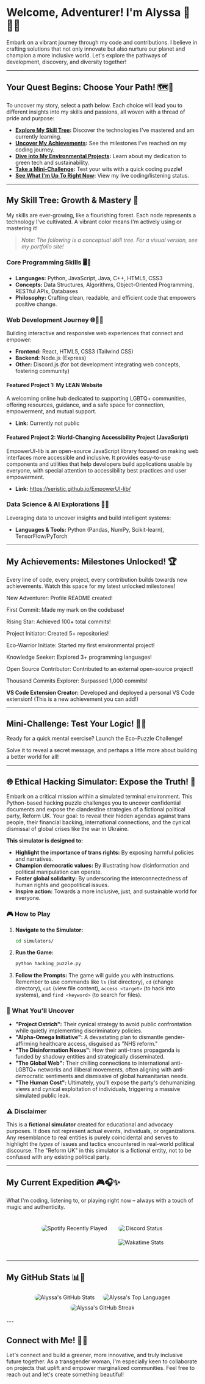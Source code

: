 # Welcome, Adventurer! I'm Alyssa 🌱🏳️‍⚧️

Embark on a vibrant journey through my code and contributions. I believe in crafting solutions that not only innovate but also nurture our planet and champion a more inclusive world. Let's explore the pathways of development, discovery, and diversity together!

---

## Your Quest Begins: Choose Your Path! 🗺️🌈

To uncover my story, select a path below. Each choice will lead you to different insights into my skills and passions, all woven with a thread of pride and purpose:

- **[Explore My Skill Tree](#my-skill-tree-growth--mastery-):** Discover the technologies I've mastered and am currently learning.
- **[Uncover My Achievements](#my-achievements-milestones-unlocked-):** See the milestones I've reached on my coding journey.
- **[Dive into My Environmental Projects](#environmental-projects-cultivating-change-):** Learn about my dedication to green tech and sustainability.
- **[Take a Mini-Challenge](#mini-challenge-test-your-logic-):** Test your wits with a quick coding puzzle!
- **[See What I'm Up To Right Now](#my-current-expedition-):** View my live coding/listening status.

---

## My Skill Tree: Growth & Mastery 🌳

My skills are ever-growing, like a flourishing forest. Each node represents a technology I've cultivated. A vibrant color means I'm actively using or mastering it!

> _Note: The following is a conceptual skill tree. For a visual version, see my portfolio site!_

### Core Programming Skills 🖥️💖

- **Languages:** Python, JavaScript, Java, C++, HTML5, CSS3
- **Concepts:** Data Structures, Algorithms, Object-Oriented Programming, RESTful APIs, Databases
- **Philosophy:** Crafting clean, readable, and efficient code that empowers positive change.

### Web Development Journey 🌐🏳️‍🌈

Building interactive and responsive web experiences that connect and empower:

- **Frontend:** React, HTML5, CSS3 (Tailwind CSS)
- **Backend:** Node.js (Express)
- **Other:** Discord.js (for bot development integrating web concepts, fostering community)

#### Featured Project 1: My LEAN Website

A welcoming online hub dedicated to supporting LGBTQ+ communities, offering resources, guidance, and a safe space for connection, empowerment, and mutual support.

- **Link:** Currently not public

#### Featured Project 2: World-Changing Accessibility Project (JavaScript)

EmpowerUI-lib is an open-source JavaScript library focused on making web interfaces more accessible and inclusive. It provides easy-to-use components and utilities that help developers build applications usable by everyone, with special attention to accessibility best practices and user empowerment.

- **Link:** https://seristic.github.io/EmpowerUI-lib/

### Data Science & AI Explorations 🧠💡

Leveraging data to uncover insights and build intelligent systems:

- **Languages & Tools:** Python (Pandas, NumPy, Scikit-learn), TensorFlow/PyTorch

---

## My Achievements: Milestones Unlocked! 🏆

Every line of code, every project, every contribution builds towards new achievements. Watch this space for my latest unlocked milestones!

New Adventurer: Profile README created!

First Commit: Made my mark on the codebase!

Rising Star: Achieved 100+ total commits!

Project Initiator: Created 5+ repositories!

Eco-Warrior Initiate: Started my first environmental project!

Knowledge Seeker: Explored 3+ programming languages!

Open Source Contributor: Contributed to an external open-source project!

Thousand Commits Explorer: Surpassed 1,000 commits!

**VS Code Extension Creator:** Developed and deployed a personal VS Code extension! (This is a new achievement you can add!)

---

## Mini-Challenge: Test Your Logic! 🧠🧩

Ready for a quick mental exercise? Launch the Eco-Puzzle Challenge!

Solve it to reveal a secret message, and perhaps a little more about building a better world for all!

---

## 🌐 Ethical Hacking Simulator: Expose the Truth! 🚨

Embark on a critical mission within a simulated terminal environment. This Python-based hacking puzzle challenges you to uncover confidential documents and expose the clandestine strategies of a fictional political party, Reform UK. Your goal: to reveal their hidden agendas against trans people, their financial backing, international connections, and the cynical dismissal of global crises like the war in Ukraine.

**This simulator is designed to:**

- **Highlight the importance of trans rights:** By exposing harmful policies and narratives.
- **Champion democratic values:** By illustrating how disinformation and political manipulation can operate.
- **Foster global solidarity:** By underscoring the interconnectedness of human rights and geopolitical issues.
- **Inspire action:** Towards a more inclusive, just, and sustainable world for everyone.

### 🎮 How to Play

1.  **Navigate to the Simulator:**

    ```bash
    cd simulators/
    ```

2.  **Run the Game:**

    ```bash
    python hacking_puzzle.py
    ```

3.  **Follow the Prompts:** The game will guide you with instructions. Remember to use commands like `ls` (list directory), `cd` (change directory), `cat` (view file content), `access <target>` (to hack into systems), and `find <keyword>` (to search for files).

### 📖 What You'll Uncover

- **"Project Ostrich":** Their cynical strategy to avoid public confrontation while quietly implementing discriminatory policies.
- **"Alpha-Omega Initiative":** A devastating plan to dismantle gender-affirming healthcare access, disguised as "NHS reform."
- **"The Disinformation Nexus":** How their anti-trans propaganda is funded by shadowy entities and strategically disseminated.
- **"The Global Web":** Their chilling connections to international anti-LGBTQ+ networks and illiberal movements, often aligning with anti-democratic sentiments and dismissive of global humanitarian needs.
- **"The Human Cost":** Ultimately, you'll expose the party's dehumanizing views and cynical exploitation of individuals, triggering a massive simulated public leak.

### ⚠️ Disclaimer

This is a **fictional simulator** created for educational and advocacy purposes. It does not represent actual events, individuals, or organizations. Any resemblance to real entities is purely coincidental and serves to highlight the _types_ of issues and tactics encountered in real-world political discourse. The "Reform UK" in this simulator is a fictional entity, not to be confused with any existing political party.

---

## My Current Expedition 🎮🎧✨

What I'm coding, listening to, or playing right now – always with a touch of magic and authenticity.

<div align="center">
  <div style="display: flex; flex-direction: row; align-items: flex-start; gap: 20px; padding: 20px; flex-wrap: wrap; justify-content: center;">
    <img src="https://spotify-recently-played-readme.vercel.app/api?user=cp0izq575xpa95eni3wahr496" alt="Spotify Recently Played" style="border-radius: 8px; margin: 5px;" />
    <div style="display: flex; flex-direction: column; gap: 10px;">
      <img src="https://lanyard.cnrad.dev/api/133251002047528960?borderRadius=30px&showDisplayName=true&bg=212121&idleMessage=I%20am%20not%20currently%20doing%20anything.&theme=dark" alt="Discord Status" style="border-radius: 8px; margin: 5px;" />
      <img src="https://wakatime.com/badge/user/e5908274-55eb-45c5-93e4-f3277c04d440/project/e4fce1e1-e920-40db-9f79-b7e0e5140163.svg" alt="Wakatime Stats" style="margin: 5px;" />
    </div>
  </div>
</div>

---

## My GitHub Stats 📊💖

<p align="center">
  <img src="https://github-readme-stats.vercel.app/api?username=Seristic&show_icons=true&theme=radical&hide_rank=true" alt="Alyssa's GitHub Stats" style="border-radius: 10px; margin: 5px;" />
  <img src="https://github-readme-stats.vercel.app/api/top-langs/?username=Seristic&layout=compact&theme=radical" alt="Alyssa's Top Languages" style="border-radius: 10px; margin: 5px;" />
  <img src="https://github-readme-streak-stats.herokuapp.com/?user=Seristic&theme=radical&hide_border=true" alt="Alyssa's GitHub Streak" style="border-radius: 10px; margin: 5px;" />
</p>
---

## Connect with Me! 🤝🌈

Let's connect and build a greener, more innovative, and truly inclusive future together. As a transgender woman, I'm especially keen to collaborate on projects that uplift and empower marginalized communities. Feel free to reach out and let's create something beautiful!
